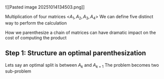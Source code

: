 ![[Pasted image 20251014134503.png]]

Multiplication of four matrices
\<$A_{1},A_{2},A_{3},A_{4}$>
We can define five distinct way to perform the calculation

How we parenthesize a chain of matrices can have dramatic impact on the cost of computing the product

## Step 1: Structure an optimal parenthesization
Lets say an optimal split is between $A_{k}$ and $A_{k+1}$
The problem becomes two sub-problem






